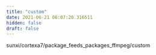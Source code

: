 ```yaml
---
title: "custom"
date: 2021-06-21 06:07:20.316511
hidden: false
draft: false
---
```


sunxi/cortexa7/package_feeds_packages_ffmpeg/custom

